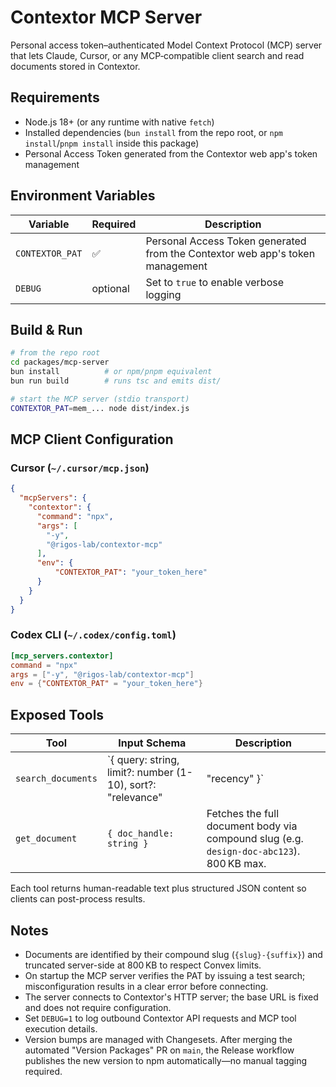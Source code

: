 # Contextor MCP Server

Personal access token–authenticated Model Context Protocol (MCP) server that lets Claude, Cursor, or any MCP‑compatible client search and read documents stored in Contextor.

## Requirements

- Node.js 18+ (or any runtime with native `fetch`)
- Installed dependencies (`bun install` from the repo root, or `npm install`/`pnpm install` inside this package)
- Personal Access Token generated from the Contextor web app's token management

## Environment Variables

| Variable      | Required | Description                                                                 |
| ------------- | -------- | --------------------------------------------------------------------------- |
| `CONTEXTOR_PAT` | ✅       | Personal Access Token generated from the Contextor web app's token management |
| `DEBUG`       | optional | Set to `true` to enable verbose logging                                |

## Build & Run

```bash
# from the repo root
cd packages/mcp-server
bun install          # or npm/pnpm equivalent
bun run build        # runs tsc and emits dist/

# start the MCP server (stdio transport)
CONTEXTOR_PAT=mem_... node dist/index.js
```

## MCP Client Configuration

### Cursor (`~/.cursor/mcp.json`)

```json
{
  "mcpServers": {
    "contextor": {
      "command": "npx",
      "args": [
        "-y",
        "@rigos-lab/contextor-mcp"
      ],
      "env": {
          "CONTEXTOR_PAT": "your_token_here"
      }
    }
  }
}
```

### Codex CLI (`~/.codex/config.toml`)

```toml
[mcp_servers.contextor]
command = "npx"
args = ["-y", "@rigos-lab/contextor-mcp"]
env = {"CONTEXTOR_PAT" = "your_token_here"}
```

## Exposed Tools

| Tool               | Input Schema                                                     | Description                                                                                 |
| ------------------ | ---------------------------------------------------------------- | ------------------------------------------------------------------------------------------- |
| `search_documents` | `{ query: string, limit?: number (1-10), sort?: "relevance"|"recency" }` | Searches Contextor documents by slug/title/tag. Returns compound handles and metadata.        |
| `get_document`     | `{ doc_handle: string }`                                         | Fetches the full document body via compound slug (e.g. `design-doc-abc123`). 800 KB max.    |

Each tool returns human-readable text plus structured JSON content so clients can post-process results.

## Notes

- Documents are identified by their compound slug (`{slug}-{suffix}`) and truncated server-side at 800 KB to respect Convex limits.
- On startup the MCP server verifies the PAT by issuing a test search; misconfiguration results in a clear error before connecting.
- The server connects to Contextor's HTTP server; the base URL is fixed and does not require configuration.
- Set `DEBUG=1` to log outbound Contextor API requests and MCP tool execution details.
- Version bumps are managed with Changesets. After merging the automated "Version Packages" PR on `main`, the Release workflow publishes the new version to npm automatically—no manual tagging required.
